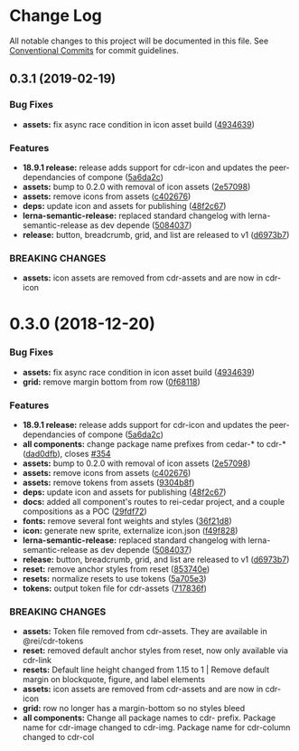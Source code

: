 # Change Log

All notable changes to this project will be documented in this file.
See [Conventional Commits](https://conventionalcommits.org) for commit guidelines.

## 0.3.1 (2019-02-19)


### Bug Fixes

* **assets:** fix async race condition in icon asset build ([4934639](https://github.com/rei/rei-cedar/commit/4934639))


### Features

* **18.9.1 release:** release adds support for cdr-icon and updates the peer-dependancies of compone ([5a6da2c](https://github.com/rei/rei-cedar/commit/5a6da2c))
* **assets:** bump to 0.2.0 with removal of icon assets ([2e57098](https://github.com/rei/rei-cedar/commit/2e57098))
* **assets:** remove icons from assets ([c402676](https://github.com/rei/rei-cedar/commit/c402676))
* **deps:** update icon and assets for publishing ([48f2c67](https://github.com/rei/rei-cedar/commit/48f2c67))
* **lerna-semantic-release:** replaced standard changelog with lerna-semantic-release as dev depende ([5084037](https://github.com/rei/rei-cedar/commit/5084037))
* **release:** button, breadcrumb, grid, and list are released to v1 ([d6973b7](https://github.com/rei/rei-cedar/commit/d6973b7))


### BREAKING CHANGES

* **assets:** icon assets are removed from cdr-assets and are now in cdr-icon





<a name="0.3.0"></a>
# 0.3.0 (2018-12-20)


### Bug Fixes

* **assets:** fix async race condition in icon asset build ([4934639](https://github.com/rei/rei-cedar/commit/4934639))
* **grid:** remove margin bottom from row ([0f68118](https://github.com/rei/rei-cedar/commit/0f68118))


### Features

* **18.9.1 release:** release adds support for cdr-icon and updates the peer-dependancies of compone ([5a6da2c](https://github.com/rei/rei-cedar/commit/5a6da2c))
* **all components:** change package name prefixes from cedar-* to cdr-* ([dad0dfb](https://github.com/rei/rei-cedar/commit/dad0dfb)), closes [#354](https://github.com/rei/rei-cedar/issues/354)
* **assets:** bump to 0.2.0 with removal of icon assets ([2e57098](https://github.com/rei/rei-cedar/commit/2e57098))
* **assets:** remove icons from assets ([c402676](https://github.com/rei/rei-cedar/commit/c402676))
* **assets:** remove tokens from assets ([9304b8f](https://github.com/rei/rei-cedar/commit/9304b8f))
* **deps:** update icon and assets for publishing ([48f2c67](https://github.com/rei/rei-cedar/commit/48f2c67))
* **docs:** added all component's routes to rei-cedar project, and a couple compositions as a POC ([29fdf72](https://github.com/rei/rei-cedar/commit/29fdf72))
* **fonts:** remove several font weights and styles ([36f21d8](https://github.com/rei/rei-cedar/commit/36f21d8))
* **icon:** generate new sprite, externalize icon.json ([f49f828](https://github.com/rei/rei-cedar/commit/f49f828))
* **lerna-semantic-release:** replaced standard changelog with lerna-semantic-release as dev depende ([5084037](https://github.com/rei/rei-cedar/commit/5084037))
* **release:** button, breadcrumb, grid, and list are released to v1 ([d6973b7](https://github.com/rei/rei-cedar/commit/d6973b7))
* **reset:** remove anchor styles from reset ([853740e](https://github.com/rei/rei-cedar/commit/853740e))
* **resets:** normalize resets to use tokens ([5a705e3](https://github.com/rei/rei-cedar/commit/5a705e3))
* **tokens:** output token file for cdr-assets ([717836f](https://github.com/rei/rei-cedar/commit/717836f))


### BREAKING CHANGES

* **assets:** Token file removed from cdr-assets. They are available in @rei/cdr-tokens
* **reset:** removed default anchor styles from reset, now only available via cdr-link
* **resets:** Default line height changed from 1.15 to 1 | Remove default margin on blockquote, figure, and label
elements
* **assets:** icon assets are removed from cdr-assets and are now in cdr-icon
* **grid:** row no longer has a margin-bottom so no styles bleed
* **all components:** Change all package names to cdr- prefix. Package name for cdr-image changed to cdr-img. Package name
for cdr-column changed to cdr-col
